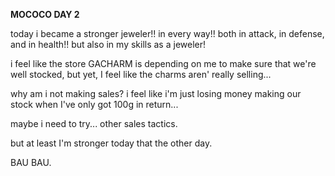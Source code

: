 <!-- title: Mococo's Journal Entry: Day 2 -->

**MOCOCO DAY 2**

today i became a stronger jeweler!! in every way!! both in attack, in defense, and in health!! but also in my skills as a jeweler!

i feel like the store GACHARM is depending on me to make sure that we're well stocked, but yet, I feel like the charms aren' really selling...

why am i not making sales? i feel like i'm just losing money making our stock when I've only got 100g in return...

maybe i need to try... other sales tactics.

but at least I'm stronger today that the other day.

BAU BAU.
